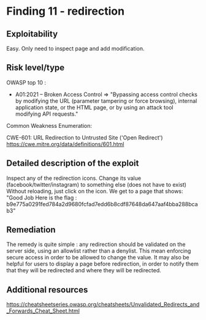 # Finding 11 - redirection


## Exploitability
Easy. Only need to inspect page and add modification.


## Risk level/type
OWASP top 10 :
- A01:2021 – Broken Access Control
	=> "Bypassing access control checks by modifying the URL (parameter tampering or force browsing), internal application state, or the HTML page, or by using an attack tool modifying API requests."


Common Weakness Enumeration:

CWE-601: URL Redirection to Untrusted Site ('Open Redirect')
https://cwe.mitre.org/data/definitions/601.html


## Detailed description of the exploit
Inspect any of the redirection icons.
Change its value (facebook/twitter/instagram) to something else (does not have to exist)
Without reloading, just click on the icon.
We get to a page that shows:
"Good Job Here is the flag : b9e775a0291fed784a2d9680fcfad7edd6b8cdf87648da647aaf4bba288bcab3"


## Remediation
The remedy is quite simple : any redirection should be validated on the server side, using an allowlist rather than a denylist. This mean enforcing secure access in order to be allowed to change the value.
It may also be helpful for users to display a page before redirection, in order to notify them that they will be redirected and where they will be redirected.


## Additional resources
https://cheatsheetseries.owasp.org/cheatsheets/Unvalidated_Redirects_and_Forwards_Cheat_Sheet.html

